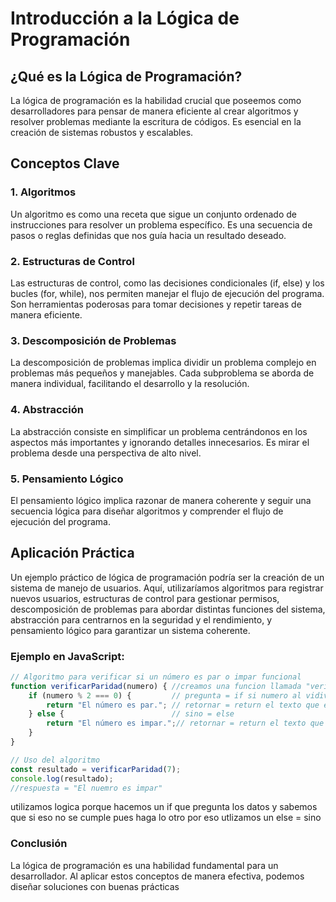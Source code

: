 # Introducción a la Lógica de Programación

## ¿Qué es la Lógica de Programación?

La lógica de programación es la habilidad crucial que poseemos como desarrolladores para pensar de manera eficiente al crear algoritmos y resolver problemas mediante la escritura de códigos. Es esencial en la creación de sistemas robustos y escalables.

## Conceptos Clave

### 1. Algoritmos

Un algoritmo es como una receta que sigue un conjunto ordenado de instrucciones para resolver un problema específico. Es una secuencia de pasos o reglas definidas que nos guía hacia un resultado deseado.

### 2. Estructuras de Control 

Las estructuras de control, como las decisiones condicionales (if, else) y los bucles (for, while), nos permiten manejar el flujo de ejecución del programa. Son herramientas poderosas para tomar decisiones y repetir tareas de manera eficiente.

### 3. Descomposición de Problemas 

La descomposición de problemas implica dividir un problema complejo en problemas más pequeños y manejables. Cada subproblema se aborda de manera individual, facilitando el desarrollo y la resolución.

### 4. Abstracción 

La abstracción consiste en simplificar un problema centrándonos en los aspectos más importantes y ignorando detalles innecesarios. Es mirar el problema desde una perspectiva de alto nivel.

### 5. Pensamiento Lógico 

El pensamiento lógico implica razonar de manera coherente y seguir una secuencia lógica para diseñar algoritmos y comprender el flujo de ejecución del programa.

## Aplicación Práctica 

Un ejemplo práctico de lógica de programación podría ser la creación de un sistema de manejo de usuarios. Aquí, utilizaríamos algoritmos para registrar nuevos usuarios, estructuras de control para gestionar permisos, descomposición de problemas para abordar distintas funciones del sistema, abstracción para centrarnos en la seguridad y el rendimiento, y pensamiento lógico para garantizar un sistema coherente.

### Ejemplo en JavaScript:

```javascript
// Algoritmo para verificar si un número es par o impar funcional
function verificarParidad(numero) { //creamos una funcion llamada "verificarParidad" con un dato que seria numero
    if (numero % 2 === 0) {         // pregunta = if si numero al vidivir en 2 el residuo es 0 entonces
        return "El número es par."; // retornar = return el texto que es "El número es par." 
    } else {                        // sino = else 
        return "El número es impar.";// retornar = return el texto que es "El número es impar"
    }
}

// Uso del algoritmo
const resultado = verificarParidad(7);
console.log(resultado);
//respuesta = "El nuemro es impar"
```
utilizamos logica porque hacemos un if que pregunta los datos y sabemos que si eso no se cumple pues haga lo otro por eso utlizamos un else = sino 
### Conclusión
La lógica de programación es una habilidad fundamental para un desarrollador. Al aplicar estos conceptos de manera efectiva, podemos diseñar soluciones con buenas prácticas
